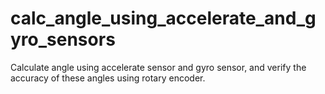 # calc_angle_using_accelerate_and_gyro_sensors
Calculate angle using accelerate sensor and gyro sensor, and verify the accuracy of these angles using rotary encoder.
